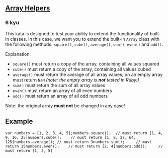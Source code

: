 <h2><a href=https://www.codewars.com/kata/525d50d2037b7acd6e000534/train/javascript target="_blank">Array Helpers</a></h2><h3>6 kyu</h3><p>This kata is designed to test your ability to extend the functionality of built-in classes. In this case, we want you to extend the built-in <code>Array</code> class with the following methods: <code>square()</code>, <code>cube()</code>, <code>average()</code>, <code>sum()</code>, <code>even()</code> and <code>odd()</code>.</p><p>Explanation:</p><ul><li><code>square()</code> must return a copy of the array, containing all values squared</li><li><code>cube()</code> must return a copy of the array, containing all values cubed</li><li><code>average()</code> must return the average of all array values; on an empty array must return <code>NaN</code> <em>(note: the empty array is <strong>not</strong> tested in Ruby!)</em></li><li><code>sum()</code> must return the sum of all array values</li><li><code>even()</code> must return an array of all even numbers</li><li><code>odd()</code> must return an array of all odd numbers</li></ul><p>Note: the original array <strong>must not</strong> be changed in any case!</p><h2 id="example">Example</h2><pre><code class="language-javascript"><span class="cm-keyword">var</span> <span class="cm-def">numbers</span> <span class="cm-operator">=</span> [<span class="cm-number">1</span>, <span class="cm-number">2</span>, <span class="cm-number">3</span>, <span class="cm-number">4</span>, <span class="cm-number">5</span>];<span class="cm-variable">numbers</span>.<span class="cm-property">square</span>();  <span class="cm-comment">// must return [1, 4, 9, 16, 25]</span><span class="cm-variable">numbers</span>.<span class="cm-property">cube</span>();    <span class="cm-comment">// must return [1, 8, 27, 64, 125]</span><span class="cm-variable">numbers</span>.<span class="cm-property">average</span>(); <span class="cm-comment">// must return 3</span><span class="cm-variable">numbers</span>.<span class="cm-property">sum</span>();     <span class="cm-comment">// must return 15</span><span class="cm-variable">numbers</span>.<span class="cm-property">even</span>();    <span class="cm-comment">// must return [2, 4]</span><span class="cm-variable">numbers</span>.<span class="cm-property">odd</span>();     <span class="cm-comment">// must return [1, 3, 5]</span></code></pre><pre style="display: none;"><code class="language-ruby"><span class="cm-variable">numbers</span> <span class="cm-operator">=</span> [<span class="cm-number">1</span>, <span class="cm-number">2</span>, <span class="cm-number">3</span>, <span class="cm-number">4</span>, <span class="cm-number">5</span>]<span class="cm-variable">numbers</span><span class="cm-operator">.</span><span class="cm-property">square</span>()  <span class="cm-comment"># must return [1, 4, 9, 16, 25]</span><span class="cm-variable">numbers</span><span class="cm-operator">.</span><span class="cm-property">cube</span>()    <span class="cm-comment"># must return [1, 8, 27, 64, 125]</span><span class="cm-variable">numbers</span><span class="cm-operator">.</span><span class="cm-property">average</span>() <span class="cm-comment"># must return 3</span><span class="cm-variable">numbers</span><span class="cm-operator">.</span><span class="cm-property">sum</span>()     <span class="cm-comment"># must return 15</span><span class="cm-variable">numbers</span><span class="cm-operator">.</span><span class="cm-property">even</span>()    <span class="cm-comment"># must return [2, 4]</span><span class="cm-variable">numbers</span><span class="cm-operator">.</span><span class="cm-property">odd</span>()     <span class="cm-comment"># must return [1, 3, 5]</span></code></pre><pre style="display: none;"><code class="language-csharp"><span class="cm-keyword">var</span> <span class="cm-def">numbers</span> <span class="cm-operator">=</span> <span class="cm-keyword">new</span> <span class="cm-type">int</span>[] { <span class="cm-number">1</span>, <span class="cm-number">2</span>, <span class="cm-number">3</span>, <span class="cm-number">4</span>, <span class="cm-number">5</span> };<span class="cm-variable">numbers</span>.<span class="cm-variable">Square</span>(); <span class="cm-comment">// must return [1, 4, 9, 16, 25]</span><span class="cm-variable">numbers</span>.<span class="cm-variable">Cube</span>(); <span class="cm-comment">// must return [1, 8, 27, 64, 125]</span><span class="cm-variable">numbers</span>.<span class="cm-variable">Average</span>(); <span class="cm-comment">// must return 3</span><span class="cm-variable">numbers</span>.<span class="cm-variable">Sum</span>(); <span class="cm-comment">// must return 15</span><span class="cm-variable">numbers</span>.<span class="cm-variable">Even</span>(); <span class="cm-comment">// must return [2, 4]</span><span class="cm-variable">numbers</span>.<span class="cm-variable">Odd</span>(); <span class="cm-comment">// must return [1, 3, 5]</span></code></pre>